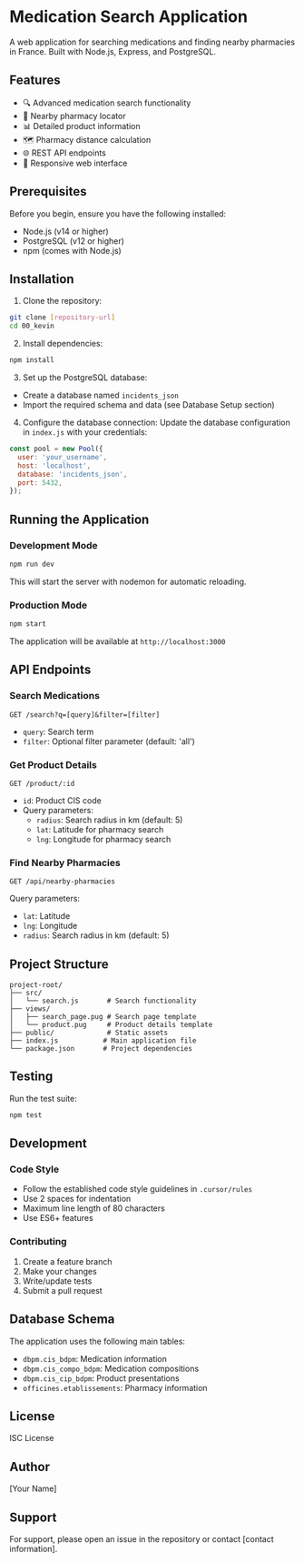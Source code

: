 # Medication Search Application

A web application for searching medications and finding nearby pharmacies in France. Built with Node.js, Express, and PostgreSQL.

## Features

- 🔍 Advanced medication search functionality
- 🏥 Nearby pharmacy locator
- 📊 Detailed product information
- 🗺️ Pharmacy distance calculation
- 🌐 REST API endpoints
- 📱 Responsive web interface

## Prerequisites

Before you begin, ensure you have the following installed:
- Node.js (v14 or higher)
- PostgreSQL (v12 or higher)
- npm (comes with Node.js)

## Installation

1. Clone the repository:
```bash
git clone [repository-url]
cd 00_kevin
```

2. Install dependencies:
```bash
npm install
```

3. Set up the PostgreSQL database:
- Create a database named `incidents_json`
- Import the required schema and data (see Database Setup section)

4. Configure the database connection:
Update the database configuration in `index.js` with your credentials:
```javascript
const pool = new Pool({
  user: 'your_username',
  host: 'localhost',
  database: 'incidents_json',
  port: 5432,
});
```

## Running the Application

### Development Mode
```bash
npm run dev
```
This will start the server with nodemon for automatic reloading.

### Production Mode
```bash
npm start
```

The application will be available at `http://localhost:3000`

## API Endpoints

### Search Medications
```
GET /search?q=[query]&filter=[filter]
```
- `query`: Search term
- `filter`: Optional filter parameter (default: 'all')

### Get Product Details
```
GET /product/:id
```
- `id`: Product CIS code
- Query parameters:
  - `radius`: Search radius in km (default: 5)
  - `lat`: Latitude for pharmacy search
  - `lng`: Longitude for pharmacy search

### Find Nearby Pharmacies
```
GET /api/nearby-pharmacies
```
Query parameters:
- `lat`: Latitude
- `lng`: Longitude
- `radius`: Search radius in km (default: 5)

## Project Structure

```
project-root/
├── src/
│   └── search.js       # Search functionality
├── views/
│   ├── search_page.pug # Search page template
│   └── product.pug     # Product details template
├── public/             # Static assets
├── index.js           # Main application file
└── package.json       # Project dependencies
```

## Testing

Run the test suite:
```bash
npm test
```

## Development

### Code Style
- Follow the established code style guidelines in `.cursor/rules`
- Use 2 spaces for indentation
- Maximum line length of 80 characters
- Use ES6+ features

### Contributing
1. Create a feature branch
2. Make your changes
3. Write/update tests
4. Submit a pull request

## Database Schema

The application uses the following main tables:
- `dbpm.cis_bdpm`: Medication information
- `dbpm.cis_compo_bdpm`: Medication compositions
- `dbpm.cis_cip_bdpm`: Product presentations
- `officines.etablissements`: Pharmacy information

## License

ISC License

## Author

[Your Name]

## Support

For support, please open an issue in the repository or contact [contact information].
